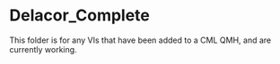# Delacor_Complete

This folder is for any VIs that have been added to a CML QMH, and are currently working.

